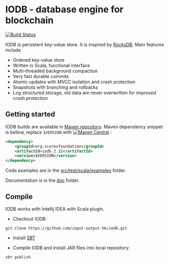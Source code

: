 # IODB - database engine for blockchain 

[![Build Status](https://travis-ci.org/input-output-hk/iodb.svg?branch=master)](https://travis-ci.org/input-output-hk/iodb)

IODB is persistent key-value store. It is inspired by [RocksDB](http://rocksdb.org).
Main features include

- Ordered key-value store 
- Written in Scala, functional interface
- Multi-threaded background compaction
- Very fast durable commits
- Atomic updates with MVCC isolation and crash protection
- Snapshots with branching and rollbacks
- Log structured storage, old data are never overwritten for improved crash protection

Getting started
---------------------

IODB builds are available in [Maven repository](https://mvnrepository.com/artifact/org.scorexfoundation/iodb_2.12). Maven dependency snippet is bellow, replace `$VERSION` with 
[![Maven Central](https://maven-badges.herokuapp.com/maven-central/org.scorexfoundation/iodb_2.12/badge.svg)](https://mvnrepository.com/artifact/org.scorexfoundation/iodb_2.12)
:
 
```xml
<dependency>
    <groupId>org.scorexfoundation</groupId>
    <artifactId>iodb_2.12</artifactId>
    <version>$VERSION</version>
</dependency>
```

Code examples are in the [src/test/scala/examples](src/test/scala/examples) folder.

Documentation is in the [doc](doc) folder.

Compile
---------

IODB works with Intellij IDEA with Scala plugin.  

- Checkout IODB: 
```
git clone https://github.com/input-output-hk/iodb.git
```
- Install [SBT](http://www.scala-sbt.org/release/docs/Setup.html)


- Compile IODB and install JAR files into local repository: 
```
sbt publish
```


